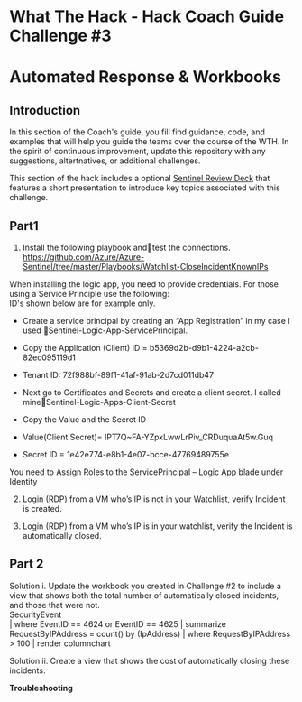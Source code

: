 # What The Hack - Hack Coach Guide Challenge #3


# Automated Response & Workbooks
## Introduction
In this section of the Coach's guide, you fill find guidance, code, and examples that will help you guide the teams over the course of the WTH. 
In the spirit of continuous improvement, update this repository with any suggestions, altertnatives, or additional challenges.

This section of the hack includes a optional [Sentinel Review Deck](SentinelWTHChallenge02.pptx) that features a short presentation to introduce key topics associated with 
this challenge. 

## Part1

1. Install the following playbook andtest the connections.  
https://github.com/Azure/Azure-Sentinel/tree/master/Playbooks/Watchlist-CloseIncidentKnownIPs </br>

When installing the logic app, you need to provide credentials.  For those using a Service Principle use the following: </br>
ID's shown below are for example only. </br>

* Create a service principal by creating an “App Registration”  in my case I used Sentinel-Logic-App-ServicePrincipal.
* Copy the Application (Client) ID = b5369d2b-d9b1-4224-a2cb-82ec095119d1
* Tenant ID: 72f988bf-89f1-41af-91ab-2d7cd011db47

* Next go to Certificates and Secrets and create a client secret.  I called mineSentinel-Logic-Apps-Client-Secret

* Copy the Value and the Secret ID
* Value(Client Secret)= IPT7Q~FA-YZpxLwwLrPiv_CRDuquaAt5w.Guq
* Secret ID = 1e42e774-e8b1-4e07-bcce-47769489755e

You need to Assign Roles to the ServicePrincipal  – Logic App blade under Identity
</br>


2.  Login (RDP) from a VM who’s IP is not in your Watchlist, verify Incident is created.

3.  Login (RDP) from a VM who’s IP is in your watchlist, verify the Incident is automatically closed.

## Part 2

Solution i. Update the workbook you created in Challenge #2 to include a view that shows both the total number of automatically closed incidents, and those that were not.</br>
SecurityEvent  
| where EventID == 4624 or EventID == 4625
| summarize RequestByIPAddress = count() by (IpAddress)
| where RequestByIPAddress > 100
| render columnchart   


Solution ii. Create a view that shows the cost of automatically closing these incidents.</br>







**Troubleshooting**</br>

